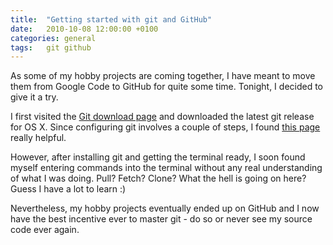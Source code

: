 ```yaml
---
title:	"Getting started with git and GitHub"
date:	2010-10-08 12:00:00 +0100
categories: general
tags: 	git github
---
```



As some of my hobby projects are coming together, I have meant to move them from
Google Code to GitHub for quite some time. Tonight, I decided to give it a try.

I first visited the [Git download page](http://code.google.com/p/git-osx-installer/)
and downloaded the latest git release for OS X. Since configuring git involves a
couple of steps, I found [this page](http://help.github.com/mac-git-installation/)
really helpful. 

However, after installing git and getting the terminal ready, I soon found myself
entering commands into the terminal without any real understanding of what I was
doing. Pull? Fetch? Clone? What the hell is going on here? Guess I have a lot to
learn :)

Nevertheless, my hobby projects eventually ended up on GitHub and I now have the
best incentive ever to master git - do so or never see my source code ever again.
